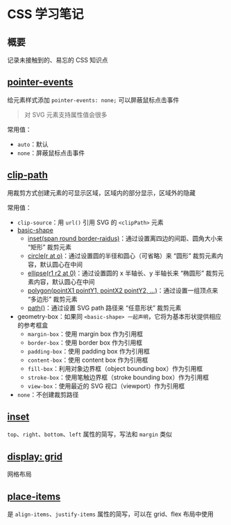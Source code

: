 # CSS 学习笔记

## 概要

记录未接触到的、易忘的 CSS 知识点

## [pointer-events](https://developer.mozilla.org/zh-CN/docs/Web/CSS/pointer-events)

给元素样式添加 `pointer-events: none;` 可以屏蔽鼠标点击事件

> 对 SVG 元素支持属性值会很多

常用值：

-   `auto`：默认
-   `none`：屏蔽鼠标点击事件

## [clip-path](https://developer.mozilla.org/zh-CN/docs/Web/CSS/clip-path)

用裁剪方式创建元素的可显示区域，区域内的部分显示，区域外的隐藏

常用值：

-   `clip-source`：用 `url()` 引用 SVG 的 `<clipPath>` 元素
-   [basic-shape](https://developer.mozilla.org/zh-CN/docs/Web/CSS/basic-shape)
    -   [inset(span round border-raidus)](https://developer.mozilla.org/en-US/docs/Web/CSS/basic-shape/inset)：通过设置离四边的间距、圆角大小来 “矩形” 裁剪元素
    -   [circle(r at o)](https://developer.mozilla.org/en-US/docs/Web/CSS/basic-shape/circle)：通过设置圆的半径和圆心（可省略）来 “圆形” 裁剪元素内容，默认圆心在中间
    -   [ellipse(r1 r2 at 0)](https://developer.mozilla.org/en-US/docs/Web/CSS/basic-shape/ellipse)：通过设置圆的 x 半轴长、y 半轴长来 “椭圆形” 裁剪元素内容，默认圆心在中间
    -   [polygon(pointX1 pointY1, pointX2 pointY2, ...)](https://developer.mozilla.org/en-US/docs/Web/CSS/basic-shape/polygon)：通过设置一组顶点来 “多边形” 裁剪元素
    -   [path()](https://developer.mozilla.org/en-US/docs/Web/CSS/path)：通过设置 SVG path 路径来 “任意形状” 裁剪元素
-   geometry-box：如果同 `<basic-shape> 一起声明`，它将为基本形状提供相应的参考框盒
    -   `margin-box`：使用 margin box 作为引用框
    -   `border-box`：使用 border box 作为引用框
    -   `padding-box`：使用 padding box 作为引用框
    -   `content-box`：使用 content box 作为引用框
    -   `fill-box`：利用对象边界框（object bounding box）作为引用框
    -   `stroke-box`：使用笔触边界框（stroke bounding box）作为引用框
    -   `view-box`：使用最近的 SVG 视口（viewport）作为引用框
-   `none`：不创建裁剪路径

## [inset](https://developer.mozilla.org/en-US/docs/Web/CSS/inset)

`top`、`right`、`bottom`、`left` 属性的简写，写法和 `margin` 类似

## [display: grid](https://developer.mozilla.org/en-US/docs/Web/CSS/CSS_Grid_Layout/Basic_Concepts_of_Grid_Layout)

网格布局

## [place-items](https://developer.mozilla.org/en-US/docs/Web/CSS/place-items)

是 `align-items`、`justify-items` 属性的简写，可以在 grid、flex 布局中使用
